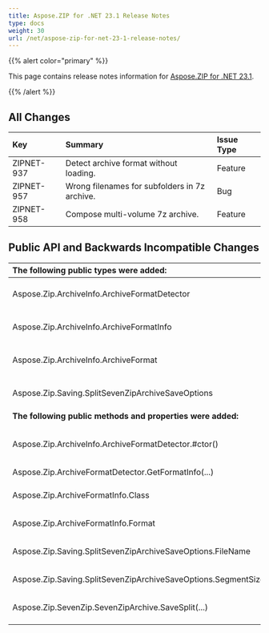 ```yaml
---
title: Aspose.ZIP for .NET 23.1 Release Notes
type: docs
weight: 30
url: /net/aspose-zip-for-net-23-1-release-notes/
---
```


{{% alert color="primary" %}} 

This page contains release notes information for [Aspose.ZIP for .NET 23.1](https://releases.aspose.com/zip/net/new-releases/aspose.zip-for-.net-23.1/).

{{% /alert %}} 


## **All Changes**

|**Key**|**Summary**|**Issue Type**|
| :- | :- | :- |
|ZIPNET-937|Detect archive format without loading.|Feature|
|ZIPNET-957|Wrong filenames for subfolders in 7z archive.|Bug|
|ZIPNET-958|Compose multi-volume 7z archive.|Feature|

## **Public API and Backwards Incompatible Changes**
|**The following public types were added:**|**Description**|
| :- | :- |
|Aspose.Zip.ArchiveInfo.ArchiveFormatDetector|Detects archive format and provides other related information.|
|Aspose.Zip.ArchiveInfo.ArchiveFormatInfo|Represents information about the archive format.|
|Aspose.Zip.ArchiveInfo.ArchiveFormat|Enumeration with supported archive formats.|
|Aspose.Zip.Saving.SplitSevenZipArchiveSaveOptions|Options for saving a multi-volume 7-zip archive.|
|**The following public methods and properties were added:**|**Description**|
|Aspose.Zip.ArchiveInfo.ArchiveFormatDetector.#ctor()|Initializes a new instance of the ArchiveFormatDetector class.|
|Aspose.Zip.ArchiveFormatDetector.GetFormatInfo(...)|Gets format info.|
|Aspose.Zip.ArchiveFormatInfo.Class|Gets the class that represents the archive file.|
|Aspose.Zip.ArchiveFormatInfo.Format|Gets the archive format.|
|Aspose.Zip.Saving.SplitSevenZipArchiveSaveOptions.FileName|Gets the name of segments without extension.|
|Aspose.Zip.Saving.SplitSevenZipArchiveSaveOptions.SegmentSize|Gets the size of segment.|
|Aspose.Zip.SevenZip.SevenZipArchive.SaveSplit(...)|Saves multi-volume archive to destination directory provided.|